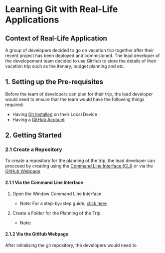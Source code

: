 # Learning Git with Real-Life Applications

## Context of Real-Life Application
A group of developers decided to go on vacation trip together after their recent project has been deployed and commisioned. The lead developer of the developement team decided to use GitHub to store the details of their vacation trip such as the itenary, budget planning and etc.

## 1. Setting up the Pre-requisites
Before the team of developers can plan for their trip, the lead developer would need to ensure that the team would have the following things required:

- Having [Git Installed]() on their Local Device
- Having a [GitHub Account]()

## 2. Getting Started

### 2.1 Create a Repository
To create a repository for the planning of the trip, the lead developer can procceed by creating using the [Command Line Interface (CLI)](####2.1.1-via-the-command-line-nterface) or via the [GitHub Webpage](####2.1.2-via-the-gitHub-webpage) 

#### 2.1.1 Via the Command Line Interface
1. Open the Window Command Line Interface
    * Note: For a step-by=step guide, [click here](./2.%20Getting%20Started/2.1.1/Opening_Windows_CLI.md)

2. Create a Folder for the Planning of the Trip
    * Note: 
#### 2.1.2 Via the GitHub Webpage

After initialising the git repository, the developers would need to 


